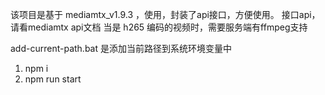 该项目是基于 mediamtx_v1.9.3 ，使用，封装了api接口，方便使用。 接口api，请看mediamtx api文档
当是 h265 编码的视频时，需要服务端有ffmpeg支持

add-current-path.bat 是添加当前路径到系统环境变量中

1. npm i
2. npm run start